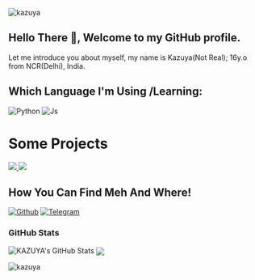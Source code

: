 
![kazuya](https://telegra.ph/file/d749dedcf86f7c84b154a.jpg)

## Hello There :wave:, Welcome to my GitHub profile.

Let me introduce you about myself, my name is Kazuya(Not Real); 16y.o from NCR(Delhi), India.



## Which Language I'm Using /Learning:

![Python](https://img.shields.io/badge/Python-3776AB?style=for-the-badge&logo=python&logoColor=white)
![Js](https://img.shields.io/badge/JavaScript-323330?style=for-the-badge&logo=javascript&logoColor=F7DF1E)

# Some Projects

<a href="https://ITZ-KAZUYA.github.io/movies-clann/">
  <img src="https://github-readme-stats.vercel.app/api/pin/?username=ITZ-KAZUYA&repo=movies-clann&cache_seconds=86400&theme=gotham">
</a>

<a href="https://github.com/ITZ-KAZUYA/AnimeeEZ">
  <img src="https://github-readme-stats.vercel.app/api/pin/?username=ITZ-KAZUYA&repo=AnimeeEZ&cache_seconds=86400&theme=gotham">
</a>





## How You Can Find Meh And Where!

[![Github](https://img.shields.io/badge/-Github-181717?style=for-the-badge&logo=Github&logoColor=white)](https://github.com/ITZ-KAZUYA)
[![Telegram](https://img.shields.io/badge/Telegram-2CA5E0?style=for-the-badge&logo=telegram&logoColor=white)](https://telegram.me/X_E_N_0_X)
 

### GitHub Stats

  <img alt="KAZUYA's GitHub Stats" src="https://github-readme-stats.vercel.app/api?username=ITZ-KAZUYA&show_icons=true" />

<img align="center" src="https://github-readme-stats.vercel.app/api/top-langs/?username=ITZ-KAZUYA&bg_color=30,e96443,904e95&title_color=fff&text_color=fff&count_private=true">



![kazuya](https://visitor-badge.laobi.icu/badge?page_id=ITZ-KAZUYA)

